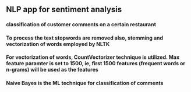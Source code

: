 ## NLP app for sentiment analysis

#### classification of customer comments on a certain restaurant

#### To process the text stopwords are removed also, stemming and vectorization of words employed by NLTK 

#### For vectorization of words, CountVectorizer technique is utilized. Max feature paramter is set to 1500, ie, first 1500 features (frequent words or n-grams) will be used as the features 

#### Naive Bayes is the ML technique for classification of comments
